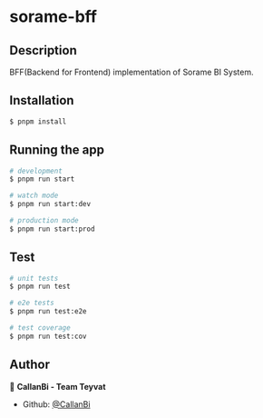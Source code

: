 # sorame-bff

## Description

BFF(Backend for Frontend) implementation of Sorame BI System.

## Installation

```bash
$ pnpm install
```

## Running the app

```bash
# development
$ pnpm run start

# watch mode
$ pnpm run start:dev

# production mode
$ pnpm run start:prod
```

## Test

```bash
# unit tests
$ pnpm run test

# e2e tests
$ pnpm run test:e2e

# test coverage
$ pnpm run test:cov
```

## Author

👤 **CallanBi - Team Teyvat**

* Github: [@CallanBi](https://github.com/CallanBi)